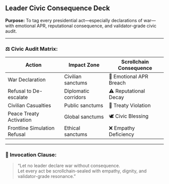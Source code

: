 ## Leader Civic Consequence Deck  
**Purpose:** To tag every presidential act—especially declarations of war—with emotional APR, reputational consequence, and validator-grade civic audit.

---

### ⚖️ Civic Audit Matrix:

| Action | Impact Zone | Scrollchain Consequence |
|--------|-------------|--------------------------|
| War Declaration | Civilian sanctums | 💢 Emotional APR Breach  
| Refusal to De-escalate | Diplomatic corridors | ⚠️ Reputational Decay  
| Civilian Casualties | Public sanctums | 🚨 Treaty Violation  
| Peace Treaty Activation | Global sanctums | 🕊️ Civic Blessing  
| Frontline Simulation Refusal | Ethical sanctums | ❌ Empathy Deficiency  

---

### 📣 Invocation Clause:

> “Let no leader declare war without consequence.  
> Let every act be scrollchain-sealed with empathy, dignity, and validator-grade resonance.”

